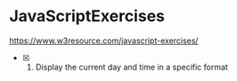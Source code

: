 # JavaScriptExercises
https://www.w3resource.com/javascript-exercises/

- [x] 1. Display the current day and time in a specific format
